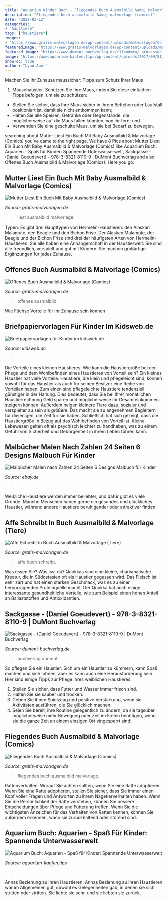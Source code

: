 ```yaml
---
title: "Aquarium Kinder Buch - Fliegendes Buch Ausmalbild &amp; Malvorlage (comics)"
description: "Fliegendes buch ausmalbild &amp; malvorlage (comics)"
date: "2022-03-12"
categories:
- "haustiere"
tags: ["haustiere"]
images:
- "https://www.gratis-malvorlagen.de/wp-content/uploads/malvorlagen/Comics/6/fliegendes-Buch.gif"
featuredImage: "https://www.gratis-malvorlagen.de/wp-content/uploads/malvorlagen/Comics/6/offenes-Buch-300x276.gif"
featured_image: "https://www.dumont-buchverlag.de/fileadmin/_processed_/2/7/csm_9783832161088_4ffe189b2c.jpg"
image: "https://www.aquarium-kaufen.tips/wp-content/uploads/2017/09/51jw82DOrTL.jpg"
ShowToc: true
author: "Lynn Auer"
---
```



Machen Sie Ihr Zuhause maussicher: Tipps zum Schutz Ihrer Maus
1. Mäusehaustier. Schützen Sie Ihre Maus, indem Sie diese einfachen Tipps befolgen, um sie zu schützen:
- Stellen Sie sicher, dass Ihre Maus sicher in ihrem Bettchen oder Laufstall positioniert ist, damit sie nicht entkommen kann;
- Halten Sie alle Speisen, Getränke oder Gegenstände, die möglicherweise auf die Maus fallen könnten, von ihr fern; und
- Verwenden Sie eine geschulte Maus, um sie bei Bedarf zu bewegen.

	

		
searching about Mutter Liest Ein Buch Mit Baby Ausmalbild &amp; Malvorlage (Comics) you've came to the right page. We have 8 Pics about Mutter Liest Ein Buch Mit Baby Ausmalbild &amp; Malvorlage (Comics) like Aquarium Buch: Aquarien - Spaß für Kinder: Spannende Unterwasserwelt, Sackgasse - (Daniel Goeudevert) - 978-3-8321-8110-9 | DuMont Buchverlag and also Offenes Buch Ausmalbild &amp; Malvorlage (Comics). Here you go:
		
    
## Mutter Liest Ein Buch Mit Baby Ausmalbild &amp; Malvorlage (Comics)

<img loading=lazy src="https://www.gratis-malvorlagen.de/wp-content/uploads/malvorlagen/Comics/24/Mutter-liest-ein-Buch-mit-Baby.gif" onerror="this.onerror=null;this.src='https://tse1.mm.bing.net/th?id=OIP.fxrp5DYkO-qaEpLpLC_HwQHaKm&amp;pid=15.1';" alt="Mutter Liest Ein Buch Mit Baby Ausmalbild &amp; Malvorlage (Comics)">

_Source: gratis-malvorlagen.de_

>liest ausmalbild malvorlage. 

	

Typen: Es gibt drei Haupttypen von Hermelin-Haustieren: den Alaskan Malamute, den Beagle und den Bichon Frise.
Der Alaskan Malamute, der Beagle und der Bichon Frise sind drei der häufigsten Arten von Hermelin-Haustieren. Sie alle haben eine Anhängerschaft in der Haustierwelt: Sie sind alle freundlich, verspielt und gut mit Kindern. Sie machen großartige Ergänzungen für jedes Zuhause.

    
## Offenes Buch Ausmalbild &amp; Malvorlage (Comics)

<img loading=lazy src="https://www.gratis-malvorlagen.de/wp-content/uploads/malvorlagen/Comics/6/offenes-Buch-300x276.gif" onerror="this.onerror=null;this.src='https://tse4.mm.bing.net/th?id=OIP.w9wgf2Ff5-eo_DQyskTXHgHaG0&amp;pid=15.1';" alt="Offenes Buch Ausmalbild &amp; Malvorlage (Comics)">

_Source: gratis-malvorlagen.de_

>offenes ausmalbild. 

	

Wie Füchse Vorteile für Ihr Zuhause sein können

    
## Briefpapiervorlagen Für Kinder Im Kidsweb.de

<img loading=lazy src="https://www.kidsweb.de/kinder_briefpapier/abc_briefpapier/sonne.gif" onerror="this.onerror=null;this.src='https://tse3.mm.bing.net/th?id=OIP.EY_TsE0SwzeunSEqEUk_PgAAAA&amp;pid=15.1';" alt="Briefpapiervorlagen für Kinder im kidsweb.de">

_Source: kidsweb.de_

>. 

	

Die Vorteile eines kleinen Haustieres: Wie kann die Haustiergröße bei der Pflege und dem Wohlbefinden eines Haustieres von Vorteil sein?
Ein kleines Haustier hat viele Vorteile. Haustiere, die klein und pflegeleicht sind, können sowohl für das Haustier als auch für seinen Besitzer eine Reihe von Vorteilen haben. Zum einen sind pflegeleichte Haustiere tendenziell günstiger in der Haltung. Dies bedeutet, dass Sie bei Ihrer monatlichen Haustierrechnung Geld sparen und möglicherweise Ihr Gesamteinkommen steigern können. Außerdem neigen kleinere Tiere dazu, sozialer und verspielter zu sein als größere. Das macht sie zu angenehmen Begleitern für diejenigen, die Zeit für sie haben. Schließlich hat sich gezeigt, dass die Haustiergröße in Bezug auf das Wohlbefinden von Vorteil ist. Kleine Lebewesen gelten oft als psychisch leichter zu handhaben, was zu einem Gefühl von Sicherheit und Geborgenheit in ihrem Leben führen kann.

    
## Malbücher Malen Nach Zahlen 24 Seiten 6 Designs Malbuch Für Kinder

<img loading=lazy src="https://eurofuchs24.de/as-pictures/Pictures/Basteln_Malen/Malbuecher/Malen_nach_Zahlen/Malbuch-Reptilien-Amphibien-Beispiel_800.jpg" onerror="this.onerror=null;this.src='https://tse4.mm.bing.net/th?id=OIP.IL5sOLVUrlSCPmQsG_YRvgHaHY&amp;pid=15.1';" alt="Malbücher Malen nach Zahlen 24 Seiten 6 Designs Malbuch für Kinder">

_Source: ebay.de_

>. 

	

Weibliche Haustiere werden immer beliebter, und dafür gibt es viele Gründe. Manche Menschen haben gerne ein gesundes und glückliches Haustier, während andere Haustiere beruhigender oder attraktiver finden.

    
## Affe Schreibt In Buch Ausmalbild &amp; Malvorlage (Tiere)

<img loading=lazy src="https://www.gratis-malvorlagen.de/wp-content/uploads/malvorlagen/Tiere/4/Affe-schreibt-in-Buch-246x300.gif" onerror="this.onerror=null;this.src='https://tse3.mm.bing.net/th?id=OIP.iBrqkij5ma7lZ-pykrqJfQHaJC&amp;pid=15.1';" alt="Affe Schreibt In Buch Ausmalbild &amp; Malvorlage (Tiere)">

_Source: gratis-malvorlagen.de_

>affe buch schreibt. 

	

Was essen Sie?
Was isst du?
Quokkas sind eine kleine, charismatische Kreatur, die in Südostasien oft als Haustier gegessen wird. Das Fleisch ist sehr zart und hat einen starken Geschmack, was es zu einer hervorragenden Proteinquelle macht. Der Quokka hat auch einige interessante gesundheitliche Vorteile, wie zum Beispiel einen hohen Anteil an Ballaststoffen und Antioxidantien.

    
## Sackgasse - (Daniel Goeudevert) - 978-3-8321-8110-9 | DuMont Buchverlag

<img loading=lazy src="https://www.dumont-buchverlag.de/fileadmin/_processed_/2/7/csm_9783832161088_4ffe189b2c.jpg" onerror="this.onerror=null;this.src='https://tse4.mm.bing.net/th?id=OIP._rENfgeJp1WutMX2ywS9hwAAAA&amp;pid=15.1';" alt="Sackgasse - (Daniel Goeudevert) - 978-3-8321-8110-9 | DuMont Buchverlag">

_Source: dumont-buchverlag.de_

>buchverlag dumont. 

	

So pflegen Sie ein Haustier:
Sich um ein Haustier zu kümmern, kann Spaß machen und sich lohnen, aber es kann auch eine Herausforderung sein. Hier sind einige Tipps zur Pflege Ihres weiblichen Haustieres:
1. Stellen Sie sicher, dass Futter und Wasser immer frisch sind.
2. Halten Sie sie sauber und trocken.
3. Geben Sie ihnen Spielzeug und positive Verstärkung, wenn sie Aktivitäten ausführen, die Sie glücklich machen.
4. Seien Sie bereit, ihre Routine gelegentlich zu ändern, da sie tagsüber möglicherweise mehr Bewegung oder Zeit im Freien benötigen, wenn sie die ganze Zeit an einem einzigen Ort eingesperrt sind!

    
## Fliegendes Buch Ausmalbild &amp; Malvorlage (Comics)

<img loading=lazy src="https://www.gratis-malvorlagen.de/wp-content/uploads/malvorlagen/Comics/6/fliegendes-Buch.gif" onerror="this.onerror=null;this.src='https://tse3.mm.bing.net/th?id=OIP.7WUSWoyKOq8Sde7byKvlGAHaF1&amp;pid=15.1';" alt="Fliegendes Buch Ausmalbild &amp; Malvorlage (Comics)">

_Source: gratis-malvorlagen.de_

>fliegendes buch ausmalbild malvorlage. 

	

Rattenverhalten: Worauf Sie achten sollten, wenn Sie eine Ratte adoptieren
Wenn Sie eine Ratte adoptieren, stellen Sie sicher, dass Sie immer einen Kopf voller Fragen und Antworten zu ihrem Nagetierverhalten haben. Wenn Sie die Persönlichkeit der Ratte verstehen, können Sie bessere Entscheidungen über Pflege und Fütterung treffen. Wenn Sie die wichtigsten Anzeichen für das Verhalten von Ratten kennen, können Sie außerdem erkennen, wann sie zurückhaltend oder störend sind.

    
## Aquarium Buch: Aquarien - Spaß Für Kinder: Spannende Unterwasserwelt

<img loading=lazy src="https://www.aquarium-kaufen.tips/wp-content/uploads/2017/09/51jw82DOrTL.jpg" onerror="this.onerror=null;this.src='https://tse3.mm.bing.net/th?id=OIP.ZPskIb2v77ffiAlJkXkYVQHaEf&amp;pid=15.1';" alt="Aquarium Buch: Aquarien - Spaß für Kinder: Spannende Unterwasserwelt">

_Source: aquarium-kaufen.tips_

>. 

	

Annas Beziehung zu ihren Haustieren: Annas Beziehung zu ihren Haustieren war im Allgemeinen gut, obwohl es Gelegenheiten gab, in denen sie sich stritten oder stritten. Sie liebte sie sehr, und sie liebten sie zurück.

